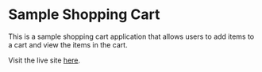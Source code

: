 # Sample Shopping Cart

This is a sample shopping cart application that allows users to add items to a cart and view the items in the cart.

Visit the live site [here](https://exampleshoppingcart.netlify.app/).
